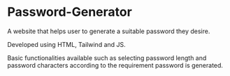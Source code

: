 # Password-Generator
A website that helps user to generate a suitable password they desire.

Developed using HTML, Tailwind and JS.

Basic functionalities available such as selecting password length and password characters according to the requirement password is generated.
